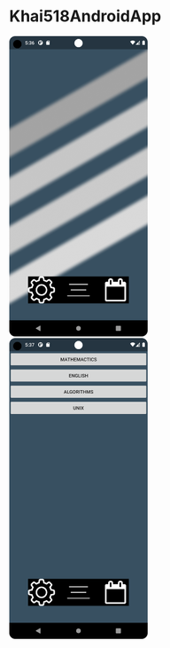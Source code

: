 # Khai518AndroidApp
<p float="left">
  <img src="https://github.com/Vinchester/Khai518AndroidApp/blob/main/screenshots/Screenshot_27_04_2023_Home_Screen.jpg" alt="Home screen" width="250" style="margin-right:150px"/>
  <img src="https://github.com/Vinchester/Khai518AndroidApp/blob/main/screenshots/Screenshot_27_04_2023_Selection_Screen.png" alt="Selection screen" width="250" />
</p>

